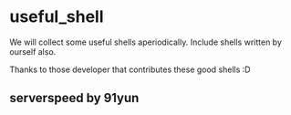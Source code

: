 # useful_shell

We will collect some useful shells aperiodically. Include shells written by ourself also.

Thanks to those developer that contributes these good shells :D

## serverspeed by 91yun
